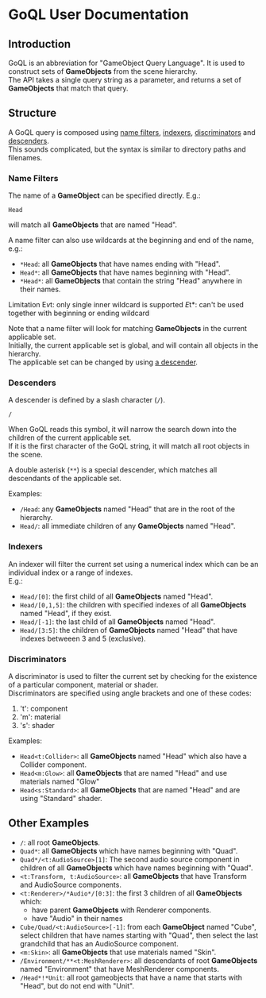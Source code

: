 # GoQL User Documentation


## Introduction 

GoQL is an abbreviation for "GameObject Query Language". 
It is used to construct sets of **GameObjects** from the scene hierarchy.   
The API takes a single query string as a parameter, 
and returns a set of **GameObjects** that match that query.

## Structure

A GoQL query is composed using [name filters](#name-filters), [indexers](#indexers), 
[discriminators](#discriminators) and [descenders](#descenders).   
This sounds complicated, but the syntax is similar to directory paths and filenames.

### Name Filters

The name of a **GameObject** can be specified directly. E.g.:
    
    Head

will match all **GameObjects** that are named "Head".   

A name filter can also use wildcards at the beginning and end of the name, e.g.:

* `*Head`: all **GameObjects** that have names ending with "Head".
* `Head*`: all **GameObjects** that have names beginning with "Head".
* `*Head*`: all **GameObjects** that contain the string "Head" anywhere in their names.

Limitation
E*v*t: only single inner wildcard is supported 
*E*t*: can't be used together with beginning or ending wildcard

Note that a name filter will look for matching **GameObjects** in the current applicable set.  
Initially, the current applicable set is global, 
and will contain all objects in the hierarchy.   
The applicable set can be changed by using [a descender](#descenders).

### Descenders

A descender is defined by a slash character (`/`).

    /

When GoQL reads this symbol, it will narrow the search down into 
the children of the current applicable set.   
If it is the first character of the GoQL string, it will match all root objects in the scene. 

A double asterisk (`**`) is a special descender, which matches all descendants of the applicable set.

Examples:
* `/Head`: any **GameObjects** named "Head" that are in the root of the hierarchy.
* `Head/`: all immediate children of any **GameObjects** named "Head".

### Indexers

An indexer will filter the current set using a numerical index which can be an individual index or a range of indexes.   
E.g.:

* `Head/[0]`: the first child of all **GameObjects** named "Head".
* `Head/[0,1,5]`: the children with specified indexes of all **GameObjects** named "Head", if they exist.   
* `Head/[-1]`: the last child of all **GameObjects** named "Head".
* `Head/[3:5]`: the children of **GameObjects** named "Head" that have indexes betweeen 3 and 5 (exclusive).
   

### Discriminators

A discriminator is used to filter the current set by checking for the existence of a particular component, 
material or shader.   
Discriminators are specified using angle brackets and one of these codes:
1. 't': component
2. 'm': material
3. 's': shader

Examples:
* `Head<t:Collider>`: all **GameObjects** named "Head" which also have a Collider component.
* `Head<m:Glow>`: all **GameObjects** that are named "Head" and use materials named "Glow"
* `Head<s:Standard>`: all **GameObjects** that are named "Head" and are using "Standard" shader.
    
## Other Examples

* `/`: all root **GameObjects**.
* `Quad*`: all **GameObjects** which have names beginning with "Quad".
* `Quad*/<t:AudioSource>[1]`: The second audio source component in children of all **GameObjects** 
  which have names beginning with "Quad".
* `<t:Transform, t:AudioSource>`: all **GameObjects** that have Transform and AudioSource components.    
* `<t:Renderer>/*Audio*/[0:3]`: the first 3 children of all **GameObjects** which:
  * have parent **GameObjects** with Renderer components.
  * have "Audio" in their names
* `Cube/Quad/<t:AudioSource>[-1]`: from each **GameObject** named "Cube", 
  select children that have names starting with "Quad", 
  then select the last grandchild that has an AudioSource component.
* `<m:Skin>`: all **GameObjects** that use materials named "Skin".
* `/Environment/**<t:MeshRenderer>`: all descendants of root **GameObjects** named "Environment" 
  that have MeshRenderer components.
* `/Head*!*Unit`: all root gameobjects that have a name that starts with "Head", but do not end with "Unit".

    



